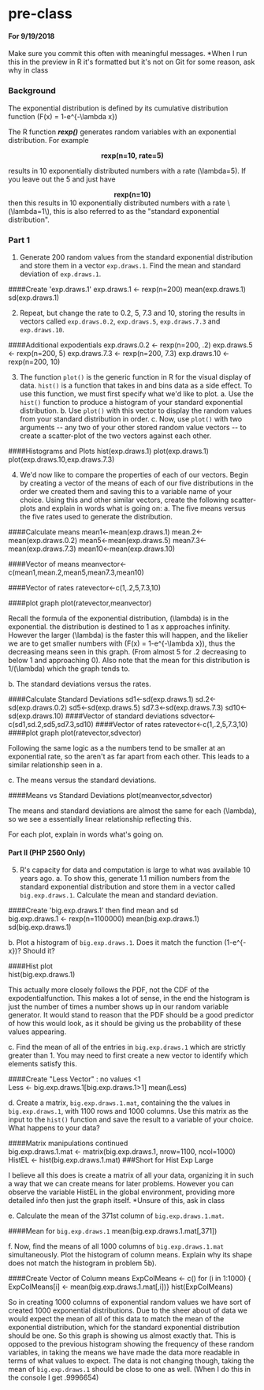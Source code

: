 # pre-class
#### For 9/19/2018


Make sure you commit this often with meaningful messages. 
*When I run this in the preview in R it's formatted but it's not on Git for some reason, ask why in class

### Background

The exponential distribution is defined by its cumulative distribution function
\(F(x) = 1-e^{-\lambda x}\)

The R function ***rexp()*** generates random variables with an exponential distribution. For example 
<center><strong>rexp(n=10, rate=5)</strong> </center>

results in 10 exponentially distributed numbers with a rate \(\lambda=5\). If you leave out the 5 and just have
<center><strong>rexp(n=10) </strong></center>
then this results in 10 exponentially distributed numbers with a rate \(\lambda=1\), this is also referred to as the "standard exponential distribution". 

### Part 1


1. Generate 200 random values from the standard exponential distribution and store them in a vector `exp.draws.1`.  Find the mean and standard deviation of `exp.draws.1`.

####Create 'exp.draws.1'
    exp.draws.1 <- rexp(n=200) 
    mean(exp.draws.1) 
    sd(exp.draws.1)
  

2. Repeat, but change the rate to 0.2, 5, 7.3 and 10, storing the results in vectors called  `exp.draws.0.2`,  `exp.draws.5`,  `exp.draws.7.3` and  `exp.draws.10`. 

####Additional expodentials
    exp.draws.0.2 <- rexp(n=200, .2) 
    exp.draws.5 <- rexp(n=200, 5) 
    exp.draws.7.3 <- rexp(n=200, 7.3)
    exp.draws.10 <- rexp(n=200, 10) 


3. The function `plot()` is the generic function in R for the visual display of data. `hist()` is a function that takes in and bins data as a side effect. To use this function, we must first specify what we'd like to plot.
    a. Use the `hist()` function to produce a histogram of your standard exponential distribution. 
    b. Use `plot()` with this vector to display the random values from your standard distribution in order.
    c. Now, use `plot()` with two arguments -- any two of your other stored random value vectors -- to create a scatter-plot of the two vectors against each other.
    
####Histograms and Plots
    hist(exp.draws.1)
    plot(exp.draws.1)
    plot(exp.draws.10,exp.draws.7.3)

4. We'd now like to compare the properties of each of our vectors. Begin by creating a vector of the means of each of our five distributions in the order we created them and saving this to a variable name of your choice. Using this and other similar vectors, create the following scatter-plots and explain in words what is going on:
    a. The five means versus the five rates used to generate the distribution.
    
####Calculate means
    mean1<-mean(exp.draws.1)
    mean.2<-mean(exp.draws.0.2)
    mean5<-mean(exp.draws.5)
    mean7.3<-mean(exp.draws.7.3)
    mean10<-mean(exp.draws.10)
    
    
####Vector of means 
    meanvector<-c(mean1,mean.2,mean5,mean7.3,mean10)
    
####Vector of rates 
    ratevector<-c(1,.2,5,7.3,10)
    
####plot graph 
    plot(ratevector,meanvector)
    
Recall the formula of the exponential distribution, \(\lambda\) is in the exponential.  the distribution is destined to 1 as x approaches infinity.  However the larger \(\lambda\) is the faster this will happen, and the likelier we are to get smaller numbers with (F(x) = 1-e^{-\lambda x}\), thus the decreasing means seen in this graph. (From almost 5 for .2 decreasing to below 1 and approaching 0).  Also note that the mean for this distribution is 1/\(\lambda\) which the graph tends to.


   b. The standard deviations versus the rates.
    
####Calculate Standard Deviations
    sd1<-sd(exp.draws.1)
    sd.2<-sd(exp.draws.0.2)
    sd5<-sd(exp.draws.5)
    sd7.3<-sd(exp.draws.7.3)
    sd10<-sd(exp.draws.10)
####Vector of standard deviations
    sdvector<-c(sd1,sd.2,sd5,sd7.3,sd10)
####Vector of rates
    ratevector<-c(1,.2,5,7.3,10)
####plot graph
    plot(ratevector,sdvector)
    
Following the same logic as a the numbers tend to be smaller at an exponential rate, so the aren't as far apart from each other.  This leads to a similar relationship seen in a.  
    
  c. The means versus the standard deviations.
  
####Means vs Standard Deviations
    plot(meanvector,sdvector)
    
The means and standard deviations are almost the same for each \(\lambda\), so we see a essentially linear relationship reflecting this.

For each plot, explain in words what's going on.

#### Part II (PHP 2560 Only)


5. R's capacity for data and computation is large to what was available 10 years ago. 
  a. To show this, generate 1.1 million numbers from the standard exponential distribution and store them in a vector called `big.exp.draws.1`. Calculate the mean and standard deviation.
    
####Create 'big.exp.draws.1' then find mean and sd    
    big.exp.draws.1 <- rexp(n=1100000)
    mean(big.exp.draws.1)
    sd(big.exp.draws.1)
    
    
  b. Plot a histogram of `big.exp.draws.1`.  Does it match the function \(1-e^{-x}\)?  Should it? 
  
####Hist plot  
    hist(big.exp.draws.1)
    
This actually more closely follows the PDF, not the CDF of the expodentialfunction.  This makes a lot of sense, in the end the histogram is just the number of times a number shows up in our random variable generator.  It would stand to reason that the PDF should be a good predictor of how this would look, as it should be giving us the probability of these values appearing.

  c. Find the mean of all of the entries in `big.exp.draws.1` which are strictly greater than 1. You may need to first create a new vector to identify which elements satisfy this.
  
####Create "Less Vector" : no values <1  
    Less <- big.exp.draws.1[big.exp.draws.1>1]
    mean(Less)
  
  
  
  d. Create a matrix, `big.exp.draws.1.mat`, containing the the values in 
`big.exp.draws.1`, with 1100 rows and 1000 columns. Use this matrix as the input to the `hist()` function and save the result to a variable of your choice. What happens to your data?

####Matrix manipulations continued    
    big.exp.draws.1.mat <- matrix(big.exp.draws.1, nrow=1100, ncol=1000)
    HistEL <- hist(big.exp.draws.1.mat) ###Short for Hist Exp Large

I believe all this does is create a matrix of all your data, organizing it in such a way that we can create means for later problems.  However you can observe the variable HistEL in the global environment, providing more detailed info then just the graph itself. *Unsure of this, ask in class


  e. Calculate the mean of the 371st column of `big.exp.draws.1.mat`.
  
####Mean for `big.exp.draws.1` 
    mean(big.exp.draws.1.mat[,371])
   
   
    
  f. Now, find the means of all 1000 columns of `big.exp.draws.1.mat` simultaneously. Plot the histogram of column means.  Explain why its shape does not match the histogram in problem 5b).
  
####Create Vector of Column means
    ExpColMeans <- c()
    for (i in 1:1000) {
      ExpColMeans[i] <- mean(big.exp.draws.1.mat[,i])}
      hist(ExpColMeans)
   
So in creating 1000 columns of exponential random values we have sort of created 1000 exponential distributions.  Due to the sheer about of data we would expect the mean of all of this data to match the mean of the exponential distribution, which for the standard exponential distribution should be one.  So this graph is showing us almost exactly that. This is opposed to the previous histogram showing the frequency of these random variables, in taking the means we have made the data more readable in terms of what values to expect.  The data is not changing though, taking the mean of `big.exp.draws.1` should be close to one as well. (When I do this in the console I get .9996654)